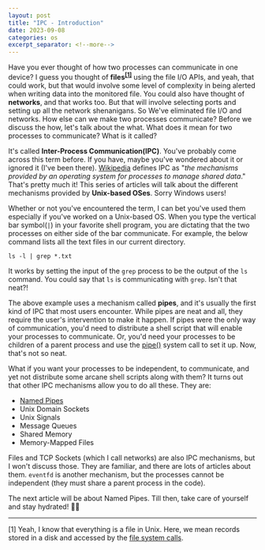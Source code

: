 ```yaml
---
layout: post
title: "IPC - Introduction"
date: 2023-09-08
categories: os
excerpt_separator: <!--more-->
---
```


Have you ever thought of how two processes can communicate in one device? <!--more--> I guess you thought of **files<sup><a href="#footer-note-1">[1]</a></sup>** using the file I/O APIs, and yeah, that could work, but that would involve some level of complexity in being alerted when writing data into the monitored file. You could also have thought of **networks**, and that works too. But that will involve selecting ports and setting up all the network shenanigans. So We've eliminated file I/O and networks. How else can we make two processes communicate? Before we discuss the how, let's talk about the what. What does it mean for two processes to communicate? What is it called?

It's called **Inter-Process Communication(IPC)**. You've probably come across this term before. If you have, maybe you've wondered about it or ignored it (I've been there). [Wikipedia](https://en.wikipedia.org/wiki/Inter-process_communication) defines IPC as "*the mechanisms provided by an operating system for processes to manage shared data*." That's pretty much it! This series of articles will talk about the different mechanisms provided by **Unix-based OSes**. Sorry Windows users! 

Whether or not you've encountered the term, I can bet you've used them especially if you've worked on a Unix-based OS. When you type the vertical bar symbol(`|`) in your favorite shell program, you are dictating that the two processes on either side of the bar communicate. For example, the below command lists all the text files in our current directory.

    ls -l | grep *.txt

It works by setting the input of the `grep` process to be the output of the `ls` command. You could say that `ls` is communicating with `grep`. Isn't that neat?!

The above example uses a mechanism called **pipes**, and it's usually the first kind of IPC that most users encounter. While pipes are neat and all, they require the user's intervention to make it happen. If pipes were the only way of communication, you'd need to distribute a shell script that will enable your processes to communicate. Or, you'd need your processes to be children of a parent process and use the [pipe()](https://man7.org/linux/man-pages/man2/pipe.2.html) system call to set it up. Now, that's not so neat. 

What if you want your processes to be independent, to communicate, and yet not distribute some arcane shell scripts along with them? It turns out that other IPC mechanisms allow you to do all these. They are:

* [Named Pipes](https://goodyduru.github.io/os/2023/09/26/ipc-named-pipes.html)
* Unix Domain Sockets
* Unix Signals
* Message Queues
* Shared Memory
* Memory-Mapped Files

Files and TCP Sockets (which I call networks) are also IPC mechanisms, but I won't discuss those. They are familiar, and there are lots of articles about them. `eventfd` is another mechanism, but the processes cannot be independent (they must share a parent process in the code).

The next article will be about Named Pipes. Till then, take care of yourself and stay hydrated! ✌🏾

***

<div id="footer-note-1">[1] Yeah, I know that everything is a file in Unix. Here, we mean records stored in a disk and accessed by the <a href="https://www2.cs.uregina.ca/~hamilton/courses/330/notes/unix/filesyscalls.html">file system calls</a>. </div>

